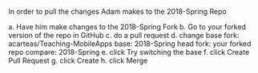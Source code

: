 In order to pull the changes Adam makes to the 2018-Spring Repo

a. Have him make changes to the 2018-Spring Fork
b. Go to your forked version of the repo in GitHub
c. do a pull request
d. change
	base fork: acarteas/Teaching-MobileApps
	base: 2018-Spring
	head fork: your forked repo
	compare: 2018-Spring
e. click Try switching the base
f. click Create Pull Request
g. click Create
h. click Merge
